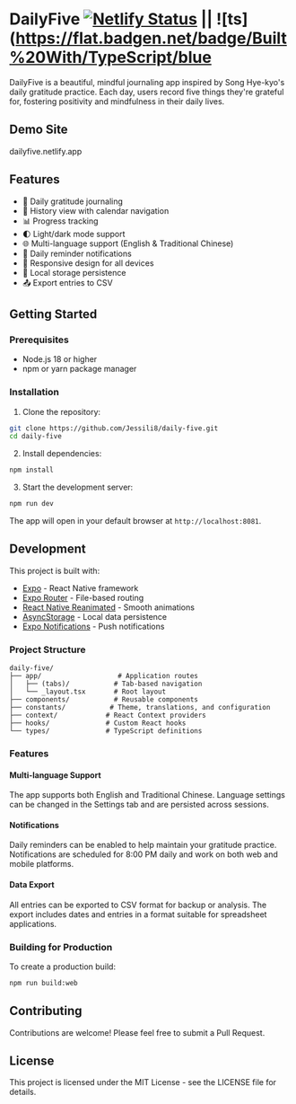 # DailyFive [![Netlify Status](https://api.netlify.com/api/v1/badges/ccc25ab1-d5c7-4673-95c5-d3d19ede108b/deploy-status)](https://app.netlify.com/sites/dailyfive/deploys) || ![ts](https://flat.badgen.net/badge/Built%20With/TypeScript/blue

DailyFive is a beautiful, mindful journaling app inspired by Song Hye-kyo's daily gratitude practice. Each day, users record five things they're grateful for, fostering positivity and mindfulness in their daily lives.

## Demo Site
dailyfive.netlify.app

## Features

- 📝 Daily gratitude journaling
- 📅 History view with calendar navigation
- 📊 Progress tracking
- 🌓 Light/dark mode support
- 🌐 Multi-language support (English & Traditional Chinese)
- 🔔 Daily reminder notifications
- 📱 Responsive design for all devices
- 💾 Local storage persistence
- 📤 Export entries to CSV

## Getting Started

### Prerequisites

- Node.js 18 or higher
- npm or yarn package manager

### Installation

1. Clone the repository:
```bash
git clone https://github.com/Jessili8/daily-five.git
cd daily-five
```

2. Install dependencies:
```bash
npm install
```

3. Start the development server:
```bash
npm run dev
```

The app will open in your default browser at `http://localhost:8081`.

## Development

This project is built with:

- [Expo](https://expo.dev/) - React Native framework
- [Expo Router](https://docs.expo.dev/router/introduction/) - File-based routing
- [React Native Reanimated](https://docs.swmansion.com/react-native-reanimated/) - Smooth animations
- [AsyncStorage](https://react-native-async-storage.github.io/async-storage/) - Local data persistence
- [Expo Notifications](https://docs.expo.dev/versions/latest/sdk/notifications/) - Push notifications

### Project Structure

```
daily-five/
├── app/                   # Application routes
│   ├── (tabs)/           # Tab-based navigation
│   └── _layout.tsx       # Root layout
├── components/           # Reusable components
├── constants/           # Theme, translations, and configuration
├── context/            # React Context providers
├── hooks/              # Custom React hooks
└── types/              # TypeScript definitions
```

### Features

#### Multi-language Support
The app supports both English and Traditional Chinese. Language settings can be changed in the Settings tab and are persisted across sessions.

#### Notifications
Daily reminders can be enabled to help maintain your gratitude practice. Notifications are scheduled for 8:00 PM daily and work on both web and mobile platforms.

#### Data Export
All entries can be exported to CSV format for backup or analysis. The export includes dates and entries in a format suitable for spreadsheet applications.

### Building for Production

To create a production build:

```bash
npm run build:web
```

## Contributing

Contributions are welcome! Please feel free to submit a Pull Request.

## License

This project is licensed under the MIT License - see the LICENSE file for details.

